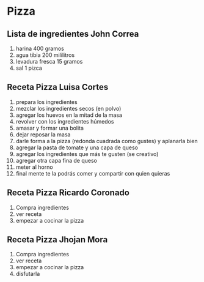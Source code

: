 # Pizza
## Lista de ingredientes John Correa
1. harina  400 gramos
2. agua tibia 200 mililitros
3. levadura fresca 15 gramos
4. sal 1 pizca

## Receta Pizza Luisa Cortes
1. prepara los ingredientes 
2. mezclar los ingredientes secos (en polvo)
3. agregar los huevos en la mitad de la masa 
4. revolver con los ingredientes húmedos 
5. amasar y formar una bolita
6. dejar reposar la masa
7. darle forma a la pizza (redonda cuadrada como gustes) y aplanarla bien 
8. agregar la pasta de tomate y una capa de queso
9. agregar los ingredientes que más te gusten (se creativo)
10. agregar otra capa fina de queso 
11. meter al horno
12. final mente te la podrás comer y compartir con quien quieras 

## Receta Pizza Ricardo Coronado
1. Compra ingredientes
2. ver receta
3. empezar a cocinar la pizza

## Receta Pizza Jhojan Mora
1. Compra ingredientes
2. ver receta
3. empezar a cocinar la pizza
4. disfutarla